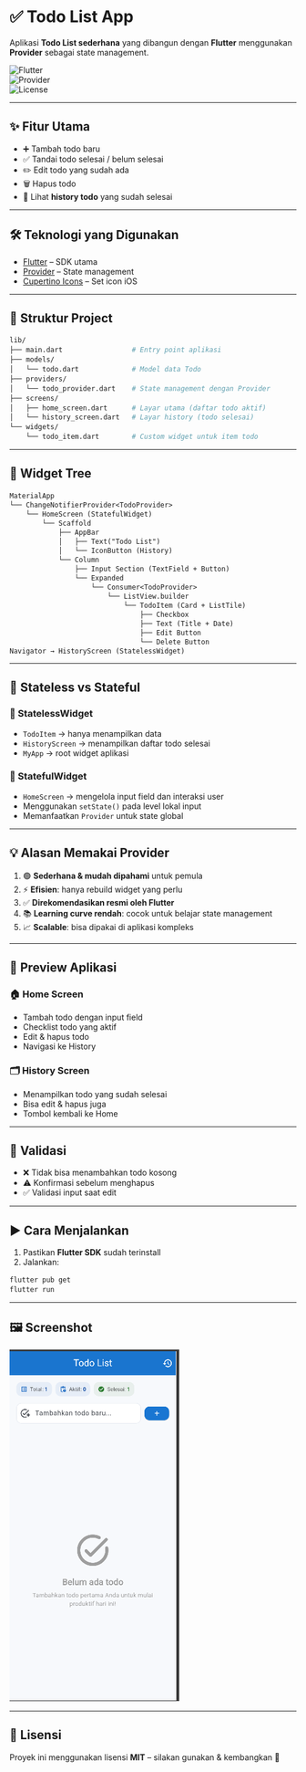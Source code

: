 # ✅ Todo List App  

Aplikasi **Todo List sederhana** yang dibangun dengan **Flutter** menggunakan **Provider** sebagai state management.  

![Flutter](https://img.shields.io/badge/Flutter-Framework-blue?logo=flutter&logoColor=white)  
![Provider](https://img.shields.io/badge/Provider-State%20Management-green)  
![License](https://img.shields.io/badge/License-MIT-lightgrey)  

---

## ✨ Fitur Utama  
- ➕ Tambah todo baru  
- ✅ Tandai todo selesai / belum selesai  
- ✏️ Edit todo yang sudah ada  
- 🗑️ Hapus todo  
- 📜 Lihat **history todo** yang sudah selesai  

---

## 🛠️ Teknologi yang Digunakan  
- [Flutter](https://flutter.dev/) – SDK utama  
- [Provider](https://pub.dev/packages/provider) – State management  
- [Cupertino Icons](https://pub.dev/packages/cupertino_icons) – Set icon iOS  

---

## 📂 Struktur Project  

```bash
lib/
├── main.dart                 # Entry point aplikasi
├── models/
│   └── todo.dart             # Model data Todo
├── providers/
│   └── todo_provider.dart    # State management dengan Provider
├── screens/
│   ├── home_screen.dart      # Layar utama (daftar todo aktif)
│   └── history_screen.dart   # Layar history (todo selesai)
└── widgets/
    └── todo_item.dart        # Custom widget untuk item todo
```

---

## 🌳 Widget Tree  

```text
MaterialApp
└── ChangeNotifierProvider<TodoProvider>
    └── HomeScreen (StatefulWidget)
        └── Scaffold
            ├── AppBar
            │   ├── Text("Todo List")
            │   └── IconButton (History)
            └── Column
                ├── Input Section (TextField + Button)
                └── Expanded
                    └── Consumer<TodoProvider>
                        └── ListView.builder
                            └── TodoItem (Card + ListTile)
                                ├── Checkbox
                                ├── Text (Title + Date)
                                ├── Edit Button
                                └── Delete Button
Navigator → HistoryScreen (StatelessWidget)
```

---

## 🧩 Stateless vs Stateful  

### 📌 StatelessWidget  
- `TodoItem` → hanya menampilkan data  
- `HistoryScreen` → menampilkan daftar todo selesai  
- `MyApp` → root widget aplikasi  

### 📌 StatefulWidget  
- `HomeScreen` → mengelola input field dan interaksi user  
- Menggunakan `setState()` pada level lokal input  
- Memanfaatkan `Provider` untuk state global  

---

## 💡 Alasan Memakai Provider  
1. 🟢 **Sederhana & mudah dipahami** untuk pemula  
2. ⚡ **Efisien**: hanya rebuild widget yang perlu  
3. ✅ **Direkomendasikan resmi oleh Flutter**  
4. 📚 **Learning curve rendah**: cocok untuk belajar state management  
5. 📈 **Scalable**: bisa dipakai di aplikasi kompleks  

---

## 📱 Preview Aplikasi  

### 🏠 Home Screen  
- Tambah todo dengan input field  
- Checklist todo yang aktif  
- Edit & hapus todo  
- Navigasi ke History  

### 🗂️ History Screen  
- Menampilkan todo yang sudah selesai  
- Bisa edit & hapus juga  
- Tombol kembali ke Home  

---

## 🚨 Validasi  
- ❌ Tidak bisa menambahkan todo kosong  
- ⚠️ Konfirmasi sebelum menghapus  
- ✅ Validasi input saat edit  

---

## ▶️ Cara Menjalankan  

1. Pastikan **Flutter SDK** sudah terinstall  
2. Jalankan:  

```sh
flutter pub get
flutter run
```

---

## 🖼️ Screenshot  

![Todo List App](screenshots/ss_todo.jpg)  

---

## 📜 Lisensi  
Proyek ini menggunakan lisensi **MIT** – silakan gunakan & kembangkan 🚀  



